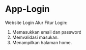 # App-Login
Website Login
Alur Fitur Login:
1. Memasukkan email dan password
2. Memvalidasi masukan.
3. Menampilkan halaman home.
